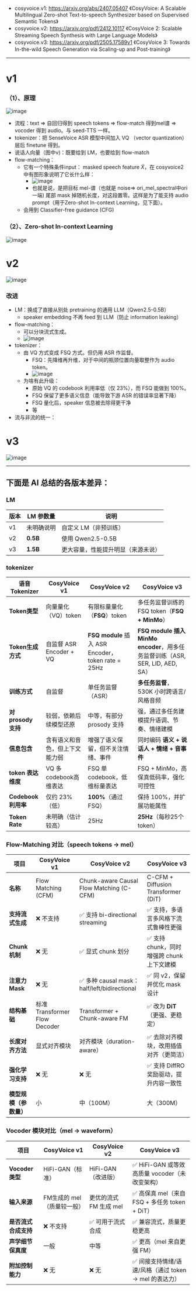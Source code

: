 - cosyvoice.v1: https://arxiv.org/abs/2407.05407 《CosyVoice: A Scalable Multilingual Zero-shot Text-to-speech Synthesizer based on Supervised Semantic Tokens》
- cosyvoice.v2: https://arxiv.org/pdf/2412.10117 《CosyVoice 2: Scalable Streaming Speech Synthesis with Large Language Models》
- cosyvoice.v3: https://arxiv.org/pdf/2505.17589v1 《CosyVoice 3: Towards In-the-wild Speech Generation via Scaling-up and Post-training》

---

# v1

### （1）、原理

![image](https://github.com/user-attachments/assets/8c03851e-e057-465f-b89d-6a1cf53ac5d4)

- 流程：text => 自回归得到 speech tokens => flow-match 得到mel谱 => vocoder 得到 audio。与 seed-TTS 一样。
- tokenizer：把 SenseVoice ASR 模型中间加入 VQ （vector quantization）层后 finetune 得到。
- 说话人向量（图中v)：既要给到 LM，也要给到 flow-match
- flow-matching：
  - 它有一个特殊条件input： masked speech feature $\tilde{X}$，在 cosyvoice2 中有图形象说明了它长什么样：
    - ![image](https://github.com/user-attachments/assets/c06231be-6c0e-42f3-b71d-8906f90ad96f)
    - 也就是说，是把目标 mel-谱（也就是 noise=> ori_mel_spectral中ori一端) 尾部 mask 掉随机长度，对这段置零。这样是为了能支持 audio prompt（用于Zero-shot In-context Learning，见下面）。
  - 会用到 Classifier-free guidance (CFG)

### （2）、Zero-shot In-context Learning

![image](https://github.com/user-attachments/assets/9b38de05-4be3-46cb-b157-b1a6a4ac38b2)

# v2

![image](https://github.com/user-attachments/assets/527d840e-e192-430b-98b2-08cd9f323c8a)

### 改进
- LM：换成了直接从别处 pretraining 的通用 LLM（Qwen2.5-0.5B）
  - speaker embedding 不再 feed 到 LLM（防止 information leaking）
- flow-matching：
  - 可以分块流式生成。
  - ![image](https://github.com/user-attachments/assets/7a3f9ba1-d5e6-422b-a47c-6a24e9160024)
- tokenizer：
  - 由 VQ 方式变成 FSQ 方式。但仍用 ASR 作监督。
    - FSQ：先降维再升维，对于中间的瓶颈位置向量取整作为 audio token。
    - ![image](https://github.com/user-attachments/assets/b44a1b59-05b4-4060-8d59-d2d14685478d)
  - 为啥有此升级：
    - 原始 VQ 的 codebook 利用率低（仅 23%），而 FSQ 能做到 100%。
    - FSQ 保留了更多语义信息（能导致下游 ASR 的错误率显著下降）
    - FSQ 量化后，speaker 信息被去除得更干净
    - 等
- 流与非流的统一：

# v3

![image](https://github.com/user-attachments/assets/341ccadb-5871-46eb-9664-893200fd9b71)

---

## 下面是 AI 总结的各版本差异：

### LM

| 版本 | LM 参数量   | 说明              |
| -- | -------- | --------------- |
| v1 | 未明确说明    | 自定义 LM（非预训练）    |
| v2 | **0.5B** | 使用 Qwen2.5-0.5B |
| v3 | **1.5B** | 更大容量，性能提升明显（来源未说）     |

### tokenizer

| 语音 Tokenizer    | CosyVoice v1         | CosyVoice v2                                    | CosyVoice v3                                                     |
| ---------------- | -------------------- | ----------------------------------------------- | ---------------------------------------------------------------- |
| **Token类型**      | 向量量化（VQ）token        | 有限标量量化（**FSQ**）token                            | 多任务监督训练的 FSQ token（**FSQ + MinMo**）                              |
| **Token生成方式**    | 自监督 ASR Encoder + VQ | **FSQ module** 插入 ASR Encoder，token rate = 25Hz | **FSQ module 插入 MinMo encoder**，用多任务监督训练（ASR, SER, LID, AED, SA） |
| **训练方式**         | 自监督                  | 单任务监督（ASR）                                      | **多任务监督**，530K 小时跨语言/风格音频                                        |
| **对 prosody 支持** | 较弱，依赖后续模型还原          | 中等，有部分 prosody 支持                               | 强，通过多任务建模提升语调、节奏、情绪建模                                            |
| **信息包含**         | 含有语义和音色，但上下文能力弱      | 增强了语义保留，但不关注情绪、事件                               | 同时编码 **语义 + 说话人 + 情绪 + 音事件**                                     |
| **token 表达维度**   | VQ 多codebook高维表达     | FSQ 单 codebook，低维标量表达                           | FSQ + MinMo，高保真低码率，强化可控性                                         |
| **Codebook利用率**  | 仅约 23%（低）            | **100%**（通过 FSQ）                                | 保持 100%，并扩展功能属性                                                  |
| **Token Rate**   | 未明确（估计较高）            | 25Hz                                            | **25Hz**（每秒25个token）                                             |

### Flow-Matching 对比（speech tokens → mel）

| 项目            | CosyVoice v1                | CosyVoice v2                             | CosyVoice v3                        |
| ------------- | --------------------------- | ---------------------------------------- | ----------------------------------- |
| **名称**        | Flow Matching (CFM)         | Chunk-aware Causal Flow Matching (C-CFM) | C-CFM + Diffusion Transformer (DiT) |
| **支持流式生成**    | ❌ 不支持                       | ✅ 支持 bi-directional streaming            | ✅ 支持，多语言多风格下流式鲁棒性更强                 |
| **Chunk机制**   | ❌ 无                         | ✅ 显式 chunk 划分                            | ✅ 支持 chunk，同时增强跨 chunk 上下文建模        |
| **注意力 Mask**  | ❌ 无                         | ✅ 多种 causal mask：half/left/bidirectional | ✅ 同 v2，保留并优化 mask 设计                |
| **结构基础**      | 标准 Transformer Flow Decoder | Transformer + Chunk-aware FM             | ✅ 改为 **DiT**（更强、更稳定）                |
| **长度对齐方法**    | 显式对齐模块                      | 对齐模块（duration-aware）                     | ✅ 去除对齐模块，改用插值对齐（更简洁）                |
| **强化学习支持**    | ❌ 无                         | ❌ 无                                      | ✅ 支持 DiffRO 奖励驱动，提升内容一致性            |
| **模型规模（参数量）** | 小                           | 中（100M）                                  | 大（300M）                             |

### Vocoder 模块对比（mel → waveform）

| 项目             | CosyVoice v1     | CosyVoice v2    | CosyVoice v3                        |
| -------------- | ---------------- | --------------- | ----------------------------------- |
| **Vocoder 类型** | HiFi-GAN（标准）     | HiFi-GAN（改进版）   | ✅ HiFi-GAN 或等效高质量 vocoder（未改变架构）    |
| **输入来源**       | FM生成的 mel（质量较一般） | 更优的流式 FM 生成 mel | ✅ 高保真 mel（来自 FSQ + 多任务 token + DiT） |
| **是否流式合成支持**   | ❌ 不支持            | ✅ 可用于流式合成       | ✅ 兼容流式，质量更稳更高                       |
| **声学细节保真度**    | 一般               | 中等              | ✅ 更高（mel 来自更强 FM）                   |
| **附加控制能力**     | ❌ 无              | ❌ 无             | ✅ 间接支持情绪/语速/风格（通过 token → mel 的表达力） |
